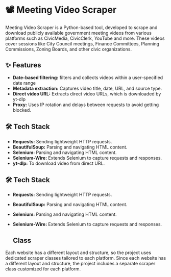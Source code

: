 # 📽️ Meeting Video Scraper
Meeting Video Scraper is a Python-based tool,  developed to scrape and download publicly available government meeting videos from various platforms such as CivicMedia, CivicClerk, YouTube and more.
These videos cover sessions like City Council meetings, Finance Committees, Planning Commissions, Zoning Boards, and other civic organizations.



## ✨ Features

- **Date-based filtering:** 
  filters and collects videos within a user-specified date range
- **Metadata extraction:** Captures video title, date, URL, and source type.
- **Direct video URL:** Extracts direct video URLs, which is downloaded by yt-dlp
- **Proxy:** Uses IP rotation and delays between requests to avoid getting blocked.





## 🛠️ Tech Stack

- **Requests:** 
  Sending lightweight HTTP requests.
- **BeautifulSoup:** Parsing and navigating HTML content.
- **Selenium:** Parsing and navigating HTML content.
- **Selenium-Wire:** Extends Selenium to capture requests and responses.
- **yt-dlp:** To download video from direct URL.



## 🛠️ Tech Stack

- **Requests:** 
  Sending lightweight HTTP requests.
- **BeautifulSoup:** Parsing and navigating HTML content.
- **Selenium:** Parsing and navigating HTML content.
- **Selenium-Wire:** Extends Selenium to capture requests and responses.


  ## Class
 
Each website has a different layout and structure, so the project uses dedicated scraper classes tailored to each platform.
Since each website has a different layout and structure, the project includes a separate scraper class customized for each platform.
